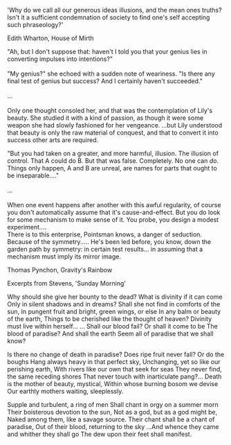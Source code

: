 'Why do we call all our generous ideas illusions, and the mean ones truths? Isn't it a sufficient condemnation of society to find one's self accepting such phraseology?'

Edith Wharton, House of Mirth

"Ah, but I don't suppose that: haven't I told you that your genius lies in converting impulses into intentions?"<br>
<br>
"My genius?" she echoed with a sudden note of weariness. "Is there any final test of genius but success? And I certainly haven't succeeded."<br>
<br> 
...<br>
<br>
Only one thought consoled her, and that was the contemplation of Lily's beauty. She studied it with a kind of passion, as though it were some weapon she had slowly fashioned for her vengeance. ...but Lily understood that beauty is only the raw material of conquest, and that to convert it into success other arts are required.


"But you had taken on a greater, and more harmful, illusion. The illusion of control. That A could do B. But that was false. Completely. No one can *do*. Things only happen, A and B are unreal, are names for parts that ought to be inseparable...."<br>
<br>
...<br>
<br>
When one event happens after another with this awful regularity, of course you don't automatically assume that it's cause-and-effect. But you do look for some mechanism to make sense of it. You probe, you design a modest experiment....<br>
There is to this enterprise, Pointsman knows, a danger of seduction. Because of the symmetry..... He's been led before, you know, down the garden path by symmetry: in certain test results... in assuming that a mechanism must imply its mirror image.

Thomas Pynchon, Gravity's Rainbow


Excerpts from Stevens, 'Sunday Morning'

Why should she give her bounty to the dead?
What is divinity if it can come
Only in silent shadows and in dreams?
Shall she not find in comforts of the sun,
In pungent fruit and bright, green wings, or else
In any balm or beauty of the earth,
Things to be cherished like the thought of heaven?
Divinity must live within herself...
...
Shall our blood fail? Or shall it come to be
The blood of paradise? And shall the earth
Seem all of paradise that we shall know? 



Is there no change of death in paradise?
Does ripe fruit never fall? Or do the boughs
Hang always heavy in that perfect sky,
Unchanging, yet so like our perishing earth,
With rivers like our own that seek for seas
They never find, the same receding shores
That never touch with inarticulate pang?...
Death is the mother of beauty, mystical,
Within whose burning bosom we devise
Our earthly mothers waiting, sleeplessly. 


Supple and turbulent, a ring of men
Shall chant in orgy on a summer morn
Their boisterous devotion to the sun,
Not as a god, but as a god might be,
Naked among them, like a savage source.
Their chant shall be a chant of paradise,
Out of their blood, returning to the sky
...And whence they came and whither they shall go
The dew upon their feet shall manifest. 

